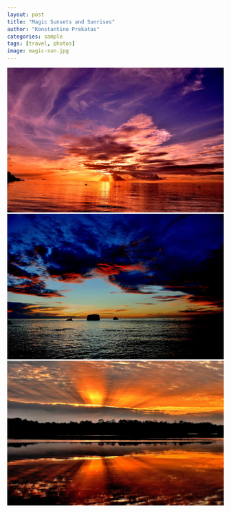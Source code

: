 ```yaml
---
layout: post
title: "Magic Sunsets and Sunrises"
author: "Konstantino Prekatas"
categories: sample
tags: [travel, photos]
image: magic-sun.jpg
---
```


<img src="../assets/img/magic-sun.jpg" alt="magic-sun.jpg">


<img src="../assets/img/magic-sun2.jpg" alt="magic-sun.jpg">


<img src="../assets/img/sunrise-amazon.jpg" alt="sunrise-amazon.jpg">
